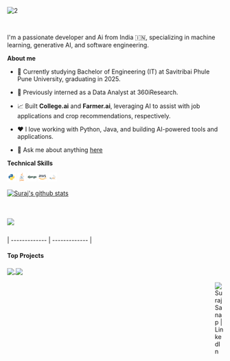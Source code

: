 
![2](https://github.com/user-attachments/assets/f36650f8-5da3-4799-ade3-9a5b9df9ff5e)




<br />

I'm a passionate developer and Ai from India 🇮🇳, specializing in machine learning, generative AI, and software engineering.

**About me**

- 💼 Currently studying Bachelor of Engineering (IT) at Savitribai Phule Pune University, graduating in 2025.
  
- 🌱 Previously interned as a Data Analyst at 360iResearch.
  
- 📈 Built **College.ai** and **Farmer.ai**, leveraging AI to assist with job applications and crop recommendations, respectively.

- ❤️ I love working with Python, Java, and building AI-powered tools and applications.

- 💬 Ask me about anything [here](https://github.com/SurajSanap/SurajSanap/issues)

**Technical Skills**

<code><img height="20" alt="python" src="https://raw.githubusercontent.com/github/explore/master/topics/python/python.png"></code>
<code><img height="20" alt="java" src="https://raw.githubusercontent.com/github/explore/master/topics/java/java.png"></code>
<code><img height="20" alt="django" src="https://raw.githubusercontent.com/github/explore/master/topics/django/django.png"></code>
<code><img height="20" alt="aws" src="https://raw.githubusercontent.com/github/explore/master/topics/aws/aws.png"></code>
<code><img height="20" alt="mysql" src="https://raw.githubusercontent.com/github/explore/master/topics/mysql/mysql.png"></code>

<a href="https://github.com/SurajSanap/github-readme-stats"><img align="center" src="https://github-readme-stats.vercel.app/api?username=SurajSanap&show_icons=true&include_all_commits=true&theme=buefy&hide_border=true" alt="Suraj's github stats" /></a> 
# <a href="https://github.com/SurajSanap/github-readme-stats"><img align="center" src="https://github-readme-stats.vercel.app/api/top-langs/?username=SurajSanap&layout=compact&theme=buefy&hide_border=true" /></a> 
| ------------- | ------------- |

#### Top Projects

<a href="https://github.com/SurajSanap/College.ai-main">
  <img align="center" src="https://github-readme-stats.vercel.app/api/pin/?username=SurajSanap&repo=College.ai-main&theme=buefy" />
</a>
<a href="https://github.com/SurajSanap/Farmer.ai">
  <img align="center" src="https://github-readme-stats.vercel.app/api/pin/?username=SurajSanap&repo=Farmer.ai&theme=buefy" />
</a>

<br />
<br />


<a href="https://www.linkedin.com/in/surajsanap01">

  <img align="right" alt="Suraj Sanap | LinkedIn" width="20px" src="https://bit.ly/48JipJi" />
</a> 

